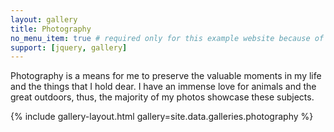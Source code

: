 ```yaml
---
layout: gallery
title: Photography
no_menu_item: true # required only for this example website because of menu construction
support: [jquery, gallery]
---
```


Photography is a means for me to preserve the valuable moments in my life and the things that I hold dear. I have an immense love for animals and the great outdoors, thus, the majority of my photos showcase these subjects.

{% include gallery-layout.html gallery=site.data.galleries.photography %}

